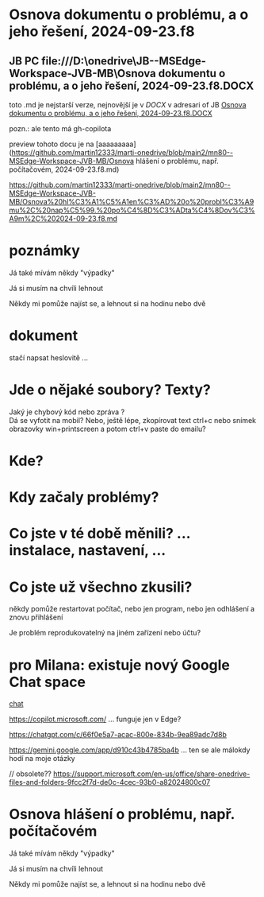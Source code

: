 # Osnova dokumentu o problému, a o jeho řešení, 2024-09-23.f8

## JB PC file:///D:\onedrive\JB--MSEdge-Workspace-JVB-MB\Osnova dokumentu o problému, a o jeho řešení, 2024-09-23.f8.DOCX

toto .md je nejstarší verze, nejnovější je v *DOCX* v adresari of JB  [Osnova dokumentu o problému, a o jeho řešení, 2024-09-23.f8.DOCX](
		https://onedrive.live.com/?id=BD7EC0AC1B4D4A31%21s8ee90528df21466eb3465aa3c889f4d7&cid=BD7EC0AC1B4D4A31
	)





pozn.: ale tento má gh-copilota

preview tohoto docu je  na 
[aaaaaaaaa](https://github.com/martin12333/marti-onedrive/blob/main2/mn80--MSEdge-Workspace-JVB-MB/Osnova hlášení o problému, např. počítačovém, 2024-09-23.f8.md)

https://github.com/martin12333/marti-onedrive/blob/main2/mn80--MSEdge-Workspace-JVB-MB/Osnova%20hl%C3%A1%C5%A1en%C3%AD%20o%20probl%C3%A9mu%2C%20nap%C5%99.%20po%C4%8D%C3%ADta%C4%8Dov%C3%A9m%2C%202024-09-23.f8.md



# poznámky

Já také mívám někdy "výpadky"

Já si musím na chvíli lehnout

Někdy mi pomůže najíst se, a lehnout si na hodinu nebo dvě


# dokument

stačí napsat heslovitě ...

# Jde o nějaké soubory? Texty? 

 

Jaký je chybový kód nebo zpráva ?  
Dá se vyfotit na mobil? Nebo, ještě lépe, zkopírovat text ctrl+c nebo snímek obrazovky win+printscreen a potom ctrl+v paste do emailu?
 

 
# Kde?

# Kdy začaly problémy?

# Co jste v té době měnili? ... instalace, nastavení, ...


# Co jste už všechno zkusili?

někdy pomůže restartovat počítač, nebo jen program, nebo jen odhlášení a znovu přihlášení

Je problém reprodukovatelný na jiném zařízení nebo účtu?

# pro Milana: existuje nový Google Chat space

[chat ](https://mail.google.com/chat/u/0/#chat/space/AAAA2NU9Pu0)


https://copilot.microsoft.com/ ... funguje jen v Edge?


https://chatgpt.com/c/66f0e5a7-acac-800e-834b-9ea89adc7d8b

https://gemini.google.com/app/d910c43b4785ba4b ... ten se ale málokdy hodí na moje otázky


// obsolete?? 
https://support.microsoft.com/en-us/office/share-onedrive-files-and-folders-9fcc2f7d-de0c-4cec-93b0-a82024800c07



# Osnova hlášení o problému, např. počítačovém

Já také mívám někdy "výpadky"

Já si musím na chvíli lehnout

Někdy mi pomůže najíst se, a lehnout si na hodinu nebo dvě
